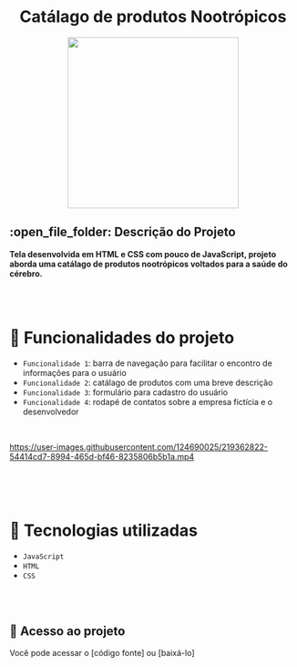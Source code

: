 
<div align="center">
  <h1> Catálago de produtos Nootrópicos </h1>
  <img width="300px" src="https://user-images.githubusercontent.com/124690025/219353293-93b145d8-290a-4829-b824-dc62071b3af3.png"/>
</div>

<h2>:open_file_folder: Descrição do Projeto </h2>
<p><b> Tela desenvolvida em HTML e CSS com pouco de JavaScript, projeto aborda uma catálago de produtos nootrópicos voltados para a saúde do cérebro.</b>

</br></br>

# :hammer: Funcionalidades do projeto

- `Funcionalidade 1`: barra de navegação para facilitar o encontro de informações para o usuário
- `Funcionalidade 2`: catálago de produtos com uma breve descrição
- `Funcionalidade 3`: formulário para cadastro do usuário
- `Funcionalidade 4`: rodapé de contatos sobre a empresa fictícia e o desenvolvedor 

</br>

https://user-images.githubusercontent.com/124690025/219362822-54414cd7-8994-465d-bf46-8235806b5b1a.mp4 

</br></br></br>

# :construction: Tecnologias utilizadas 

- `JavaScript`
- `HTML`
- `CSS`

</br></br>

## 📁 Acesso ao projeto

Você pode acessar o [código fonte] ou [baixá-lo]
